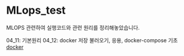 # MLops_test

MLOPS 관련하여 실행코드와 관련 원리를 정리해놓았습니다.


04_11: 기본원리
04_12: docker 저장 불러오기, 응용, docker-compose 기초
[docker](https://docs.docker.com/get-started/https://docs.docker.com/get-started/)
